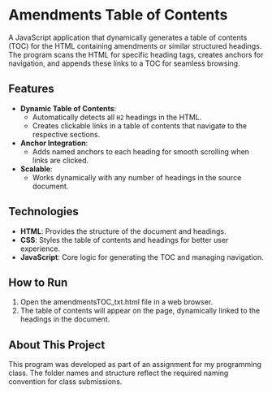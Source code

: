 # Amendments Table of Contents
A JavaScript application that dynamically generates a table of contents (TOC) for the HTML containing amendments or similar structured headings. 
The program scans the HTML for specific heading tags, creates anchors for navigation, and appends these links to a TOC for seamless browsing.

## Features
- **Dynamic Table of Contents**:
  - Automatically detects all `H2` headings in the HTML.
  - Creates clickable links in a table of contents that navigate to the respective sections.
- **Anchor Integration**:
  - Adds named anchors to each heading for smooth scrolling when links are clicked.
- **Scalable**:
  - Works dynamically with any number of headings in the source document.

## Technologies
- **HTML**: Provides the structure of the document and headings.
- **CSS**: Styles the table of contents and headings for better user experience.
- **JavaScript**: Core logic for generating the TOC and managing navigation.

## How to Run
1. Open the amendmentsTOC_txt.html file in a web browser.
2. The table of contents will appear on the page, dynamically linked to the headings in the document.

## About This Project
This program was developed as part of an assignment for my programming class. 
The folder names and structure reflect the required naming convention for class submissions.
